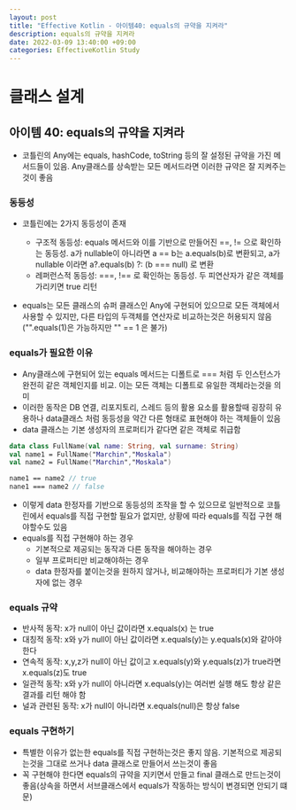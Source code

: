 ```yaml
---
layout: post
title: "Effective Kotlin - 아이템40: equals의 규약을 지켜라"
description: equals의 규약을 지켜라
date: 2022-03-09 13:40:00 +09:00
categories: EffectiveKotlin Study
---
```



# 클래스 설계

## 아이템 40: equals의 규약을 지켜라

- 코틀린의 Any에는 equals, hashCode, toString 등의 잘 설정된 규약을 가진 메서드들이 있음. Any클래스를 상속받는 모든 메서드라면 이러한 규약은 잘 지켜주는것이 좋음

### 동등성
- 코틀린에는 2가지 동등성이 존재
    * 구조적 동등성: equals 메서드와 이를 기반으로 만들어진 ==, != 으로 확인하는 동등성. a가 nullable이 아니라면 a == b는 a.equals(b)로 변환되고, a가 nullable 이라면 a?.equals(b) ?: (b === null) 로 변환
    * 레퍼런스적 동등성: ===, !== 로 확인하는 동등성. 두 피연산자가 같은 객체를 가리키면 true 리턴

- equals는 모든 클래스의 슈퍼 클래스인 Any에 구현되어 있으므로 모든 객체에서 사용할 수 있지만, 다른 타입의 두객체를 연산자로 비교하는것은 허용되지 않음 ("".equals(1)은 가능하지만 "" == 1 은 불가)

### equals가 필요한 이유
- Any클래스에 구현되어 있는 equals 메서드는 디폴트로 === 처럼 두 인스턴스가 완전히 같은 객체인지를 비교. 이는 모든 객체는 디폴트로 유일한 객체라는것을 의미
- 이러한 동작은 DB 연결, 리포지토리, 스레드 등의 활용 요소를 활용할때 굉장히 유용하나 data클래스 처럼 동등성을 약간 다른 형태로 표현해야 하는 객체들이 있음
- data 클래스는 기본 생성자의 프로퍼티가 같다면 같은 객체로 취급함

```kotlin
data class FullName(val name: String, val surname: String)
val name1 = FullName("Marchin","Moskala")
val name2 = FullName("Marchin","Moskala")

name1 == name2 // true
nane1 === name2 // false
```

- 이렇게 data 한정자를 기반으로 동등성의 조작을 할 수 있으므로 일반적으로 코틀린에서 equals를 직접 구현할 필요가 없지만, 상황에 따라 equals를 직접 구현 해야할수도 있음
- equals를 직접 구현해야 하는 경우
    * 기본적으로 제공되는 동작과 다른 동작을 해야하는 경우
    * 일부 프로퍼티만 비교해야하는 경우
    * data 한정자를 붙이는것을 원하지 않거나, 비교해야하는 프로퍼티가 기본 생성자에 없는 경우

### equals 규약
- 반사적 동작: x가 null이 아닌 값이라면 x.equals(x) 는 true
- 대칭적 동작: x와 y가 null이 아닌 값이라면 x.equals(y)는 y.equals(x)와 같아야 한다
- 연속적 동작: x,y,z가 null이 아닌 값이고 x.equals(y)와 y.equals(z)가 true라면 x.equals(z)도 true
- 일관적 동작: x와 y가 null이 아니라면 x.equals(y)는 여러번 실행 해도 항상 같은 결과를 리턴 해야 함
- 널과 관련된 동작: x가 null이 아니라면 x.equals(null)은 항상 false

### equals 구현하기
- 특별한 이유가 없는한 equals를 직접 구현하는것은 좋지 않음. 기본적으로 제공되는것을 그대로 쓰거나 data 클래스로 만들어서 쓰는것이 좋음
- 꼭 구현해야 한다면 equals의 규약을 지키면서 만들고 final 클래스로 만드는것이 좋음(상속을 하면서 서브클래스에서 equals가 작동하는 방식이 변경되면 안되기 떄문)